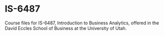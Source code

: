 # IS-6487
Course files for IS-6487, Introduction to Business Analytics, offered in the David Eccles School of Business at the University of Utah.
